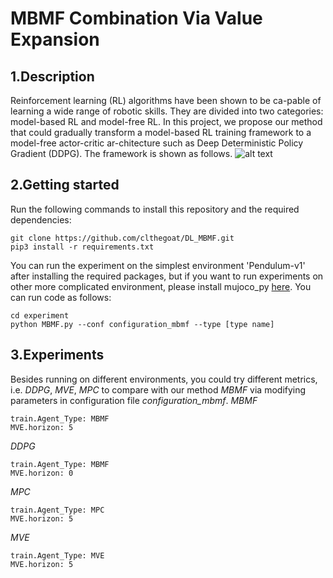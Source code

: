 # MBMF Combination Via Value Expansion #

## 1.Description ##
Reinforcement learning (RL) algorithms have been shown to be ca-pable of learning a wide range of robotic skills. They are divided into two categories: model-based RL and model-free RL. In this project, we propose our method that could gradually transform a model-based RL training framework to a model-free actor-critic ar-chitecture such as Deep Deterministic Policy Gradient (DDPG). The framework is shown as follows.
![alt text](https://github.com/clthegoat/DL_MBMF/blob/main/experiment/assets/framework_reduction.png?raw=true)

## 2.Getting started ##
Run the following commands to install this repository and the required dependencies:
```
git clone https://github.com/clthegoat/DL_MBMF.git
pip3 install -r requirements.txt
```
You can run the experiment on the simplest environment 'Pendulum-v1' after installing the required packages, but if you want to run experiments on other more complicated environment, please install mujoco_py [here](https://github.com/openai/mujoco-py). You can run code as follows:
```
cd experiment
python MBMF.py --conf configuration_mbmf --type [type name]
```
## 3.Experiments ##
Besides running on different environments, you could try different metrics, i.e. *DDPG*, *MVE*, *MPC* to compare with our method *MBMF* via modifying parameters in configuration file *configuration_mbmf*.
*MBMF*
```
train.Agent_Type: MBMF
MVE.horizon: 5
```
*DDPG*
```
train.Agent_Type: MBMF
MVE.horizon: 0
```
*MPC*
```
train.Agent_Type: MPC
MVE.horizon: 5
```
*MVE*
```
train.Agent_Type: MVE
MVE.horizon: 5
```
